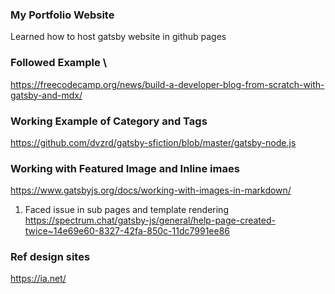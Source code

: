 ### My Portfolio Website

Learned how to host gatsby website in github pages

### Followed Example \
https://freecodecamp.org/news/build-a-developer-blog-from-scratch-with-gatsby-and-mdx/

### Working Example of Category and Tags
https://github.com/dvzrd/gatsby-sfiction/blob/master/gatsby-node.js

### Working with Featured Image and Inline imaes 
https://www.gatsbyjs.org/docs/working-with-images-in-markdown/

1. Faced issue in sub pages and template rendering \
https://spectrum.chat/gatsby-js/general/help-page-created-twice~14e69e60-8327-42fa-850c-11dc7991ee86

### Ref design sites
https://ia.net/
